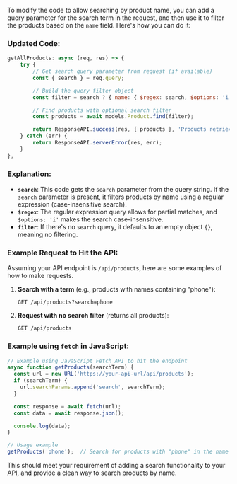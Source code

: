 To modify the code to allow searching by product name, you can add a query parameter for the search term in the request, and then use it to filter the products based on the `name` field. Here's how you can do it:

### Updated Code:
```javascript
getAllProducts: async (req, res) => {
    try {
        // Get search query parameter from request (if available)
        const { search } = req.query;

        // Build the query filter object
        const filter = search ? { name: { $regex: search, $options: 'i' } } : {};

        // Find products with optional search filter
        const products = await models.Product.find(filter);

        return ResponseAPI.success(res, { products }, 'Products retrieved successfully');
    } catch (err) {
        return ResponseAPI.serverError(res, err);
    }
},
```

### Explanation:
- **`search`**: This code gets the `search` parameter from the query string. If the `search` parameter is present, it filters products by name using a regular expression (case-insensitive search).
- **`$regex`**: The regular expression query allows for partial matches, and `$options: 'i'` makes the search case-insensitive.
- **`filter`**: If there's no `search` query, it defaults to an empty object `{}`, meaning no filtering.

### Example Request to Hit the API:
Assuming your API endpoint is `/api/products`, here are some examples of how to make requests.

1. **Search with a term** (e.g., products with names containing "phone"):
   ```http
   GET /api/products?search=phone
   ```

2. **Request with no search filter** (returns all products):
   ```http
   GET /api/products
   ```

### Example using `fetch` in JavaScript:
```javascript
// Example using JavaScript Fetch API to hit the endpoint
async function getProducts(searchTerm) {
  const url = new URL('https://your-api-url/api/products');
  if (searchTerm) {
    url.searchParams.append('search', searchTerm);
  }

  const response = await fetch(url);
  const data = await response.json();

  console.log(data);
}

// Usage example
getProducts('phone');  // Search for products with "phone" in the name
```

This should meet your requirement of adding a search functionality to your API, and provide a clean way to search products by name.